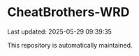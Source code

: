 # CheatBrothers-WRD

Last updated: 2025-05-29 09:39:35

This repository is automatically maintained.
